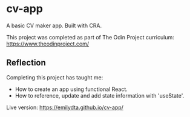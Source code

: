 # cv-app

A basic CV maker app. Built with CRA.

This project was completed as part of The Odin Project curriculum: https://www.theodinproject.com/

<h2>Reflection</h2>

Completing this project has taught me:

  - How to create an app using functional React.
  - How to reference, update and add state information with 'useState'.


Live version: https://emilydta.github.io/cv-app/
